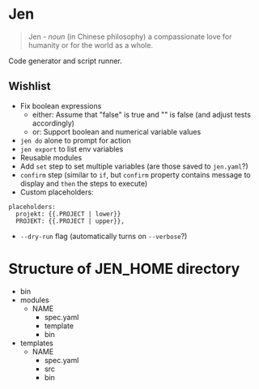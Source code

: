# Jen

> Jen - _noun_ (in Chinese philosophy) a compassionate love for humanity or for the world as a whole.

Code generator and script runner.

## Wishlist

- Fix boolean expressions
  - either: Assume that "false" is true and "" is false (and adjust tests accordingly)
  - or: Support boolean and numerical variable values
- `jen do` alone to prompt for action
- `jen export` to list env variables
- Reusable modules
- Add `set` step to set multiple variables (are those saved to `jen.yaml`?)
- `confirm` step (similar to `if`, but `confirm` property contains message to display and `then` the steps to execute)
- Custom placeholders:

```
placeholders:
  projekt: {{.PROJECT | lower}}
  PROJEKT: {{.PROJECT | upper}},
```

- `--dry-run` flag (automatically turns on `--verbose`?)

# Structure of JEN_HOME directory

- bin
- modules
  - NAME
    - spec.yaml
    - template
    - bin
- templates
  - NAME
    - spec.yaml
    - src
    - bin
